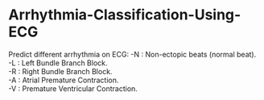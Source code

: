 # Arrhythmia-Classification-Using-ECG

Predict different arrhythmia on ECG:
-N : Non-ectopic beats (normal beat).  
-L : Left Bundle Branch Block.  
-R : Right Bundle Branch Block.  
-A : Atrial Premature Contraction.  
-V : Premature Ventricular Contraction.
